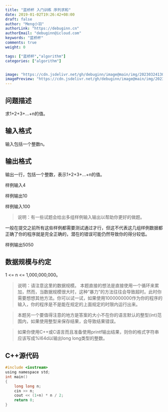 ```yaml
---
title: "蓝桥杯 入门训练 序列求和"
date: 2019-01-02T19:26:42+08:00
draft: false
author: "Meng小羽"
authorLink: "https://debuginn.cn"
authorEmail: "debuginn@icloud.com"
keywords: "蓝桥杯"
comments: true
weight: 0

tags: ["蓝桥杯","algorithm"]
categories: ["algorithm"]


image: "https://cdn.jsdelivr.net/gh/debuginn/image@main/img/202303241303887.jpg"
imagePreview: "https://cdn.jsdelivr.net/gh/debuginn/image@main/img/202303241303887.jpg"
---
```


## 问题描述

求1+2+3+…+n的值。

## 输入格式

输入包括一个整数n。

## 输出格式

输出一行，包括一个整数，表示1+2+3+…+n的值。

样例输入4

样例输出10

样例输入100

> 说明：有一些试题会给出多组样例输入输出以帮助你更好的做题。

一般在提交之前所有这些样例都需要测试通过才行，但这不代表这几组样例数据都正确了你的程序就是完全正确的，潜在的错误可能仍然导致你的得分较低。

样例输出5050

## 数据规模与约定

1 <= n <= 1,000,000,000。

> 说明：请注意这里的数据规模。
本题直接的想法是直接使用一个循环来累加，然而，当数据规模很大时，这种“暴力”的方法往往会导致超时。此时你需要想想其他方法。你可以试一试，如果使用1000000000作为你的程序的输入，你的程序是不是能在规定的上面规定的时限内运行出来。

> 本题另一个要值得注意的地方是答案的大小不在你的语言默认的整型(int)范围内，如果使用整型来保存结果，会导致结果错误。

> 如果你使用C++或C语言而且准备使用printf输出结果，则你的格式字符串应该写成%I64d以输出long long类型的整数。

## C++源代码

```c
#include <iostream>
using namespace std;
int main()
{
    long long n;
    cin >> n;
    cout << (1+n) * n / 2;
    return 0;
}
```